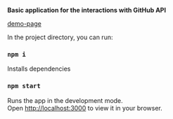 **Basic application for the interactions with GitHub API**

[demo-page](https://master.dxd8fuubne5xr.amplifyapp.com/)

In the project directory, you can run:

### `npm i`

Installs dependencies

### `npm start`

Runs the app in the development mode.\
Open [http://localhost:3000](http://localhost:3000) to view it in your browser.
